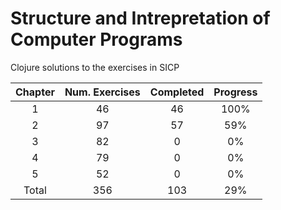 # Structure and Intrepretation of Computer Programs

Clojure solutions to the exercises in SICP

| Chapter | Num. Exercises | Completed | Progress |
| :-----: | :------------: | :-------: | :------: |
|    1    |     46         |     46    |   100%   |
|    2    |     97         |     57    |   59%    |
|    3    |     82         |     0     |   0%     |
|    4    |     79         |     0     |   0%     |
|    5    |     52         |     0     |   0%     |
|  Total  |    356         |    103    |   29%    |
